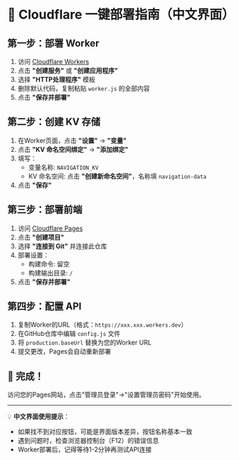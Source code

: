 # 🚀 Cloudflare 一键部署指南（中文界面）

## 第一步：部署 Worker

1. 访问 [Cloudflare Workers](https://workers.cloudflare.com/)
2. 点击 **"创建服务"** 或 **"创建应用程序"**
3. 选择 **"HTTP处理程序"** 模板
4. 删除默认代码，复制粘贴 `worker.js` 的全部内容
5. 点击 **"保存并部署"**

## 第二步：创建 KV 存储

1. 在Worker页面，点击 **"设置"** → **"变量"**
2. 点击 **"KV 命名空间绑定"** → **"添加绑定"**
3. 填写：
   - 变量名称: `NAVIGATION_KV`
   - KV 命名空间: 点击 **"创建新命名空间"**，名称填 `navigation-data`
4. 点击 **"保存"**

## 第三步：部署前端

1. 访问 [Cloudflare Pages](https://pages.cloudflare.com/)
2. 点击 **"创建项目"**
3. 选择 **"连接到 Git"** 并连接此仓库
4. 部署设置：
   - 构建命令: 留空
   - 构建输出目录: `/`
5. 点击 **"保存并部署"**

## 第四步：配置 API

1. 复制Worker的URL（格式：`https://xxx.xxx.workers.dev`）
2. 在GitHub仓库中编辑 `config.js` 文件
3. 将 `production.baseUrl` 替换为您的Worker URL
4. 提交更改，Pages会自动重新部署

## 🎉 完成！

访问您的Pages网站，点击"管理员登录"→"设置管理员密码"开始使用。

---
💡 **中文界面使用提示**：
- 如果找不到对应按钮，可能是界面版本差异，按钮名称基本一致
- 遇到问题时，检查浏览器控制台（F12）的错误信息
- Worker部署后，记得等待1-2分钟再测试API连接 